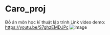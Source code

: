 # Caro_proj
Đồ án môn học kĩ thuật lập trình
Link video demo: https://youtu.be/S7ghzEMDJPc
![image](https://user-images.githubusercontent.com/74400172/168883169-eca67bcd-f0a5-4653-96a9-95679064b6c7.png)
